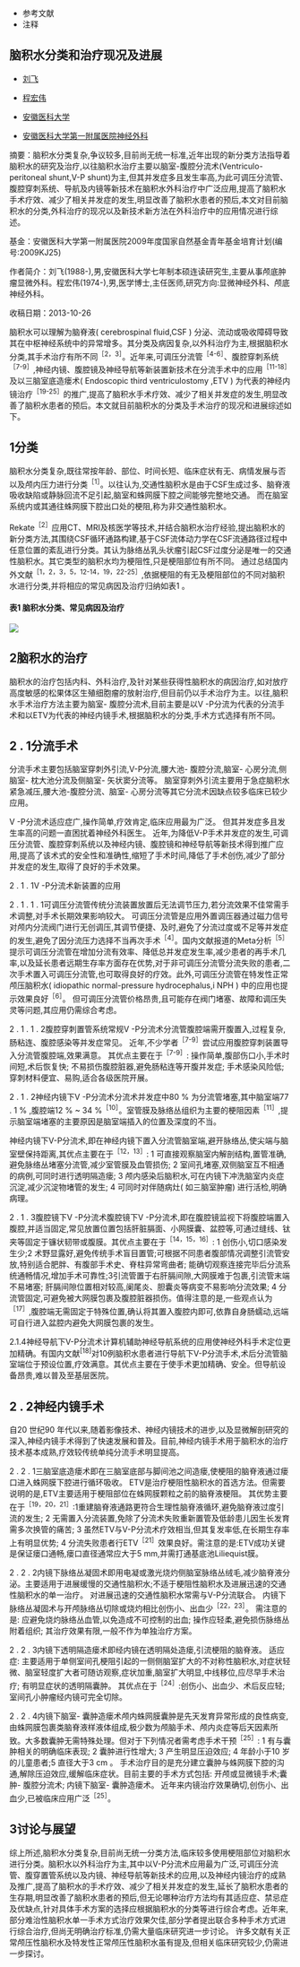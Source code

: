 -   参考文献
-   注释

## 脑积水分类和治疗现况及进展

-   [刘飞](https://kns.cnki.net/kcms2/author/detail?v=R2bxtEM5djBrwToIhQ1tSj4fr3t2N2f5x6zbdoYoQZ_2TQxrbFjKxRyUrV1KmuZGudchgScjBtFhoZUPJHKqBHUildc-8Nt3GRC5lbqDXhveGhh9rSSn-Q==&uniplatform=NZKPT&language=CHS)
-   [程宏伟](https://kns.cnki.net/kcms2/author/detail?v=R2bxtEM5djBrwToIhQ1tSj4fr3t2N2f5GhJ4hbQTXPO1iePhXeqLOKEe00c45cyy47oNkLPuOE8J_D4A6uRp57lcCcFZ-EavtELGkdWiSDUJlSCAqRD28Pmg5V6E5-iX&uniplatform=NZKPT&language=CHS)

-   [安徽医科大学](https://kns.cnki.net/kcms2/organ/detail?v=R2bxtEM5djBrwToIhQ1tSg8y_dDJFGZTZklzVNgvCV51SFH3APALyVIXHvlimQ-yEbt9a49O83FaEl4TA-ugv9-yTv8GuF7knr8hplCTKdfriq1sxslnCqestMBeEd-id5vpNaBRqoHTTTMmJTXz01AN_3gIVMRs&uniplatform=NZKPT&language=CHS)
-   [安徽医科大学第一附属医院神经外科](https://kns.cnki.net/kcms2/organ/detail?v=R2bxtEM5djBrwToIhQ1tSg8y_dDJFGZT2zX3Tt0_QD-4hU9NmtdGWlHvfWUl7T5BEp576-euFnlfHtgzIzYkG9gQ0_KUK30Klwcx9pS8u2HqggSGwAKYeH7obC3RnspZerZctlce9eoVFS5IPtj3jlLAFr3EIPgWPxwcB0UDPLmAAYa5bgAFjs_yzejmELs1OeX0Wavnp4fs6ceZCNVQP1Vxoxi85MswNj-Jbfnuu8kgX8KxbTgJpJdi3OGAeAvRSue7tYNSWkkjobsQKhpuAA==&uniplatform=NZKPT&language=CHS)

摘要：脑积水分类复杂,争议较多,目前尚无统一标准,近年出现的新分类方法指导着脑积水的研究及治疗,以往脑积水治疗主要以脑室-腹腔分流术(Ventriculo-peritoneal shunt,V-P shunt)为主,但其并发症多且发生率高,为此可调压分流管、腹腔穿刺系统、导航及内镜等新技术在脑积水外科治疗中广泛应用,提高了脑积水手术疗效、减少了相关并发症的发生,明显改善了脑积水患者的预后,本文对目前脑积水的分类,外科治疗的现况以及新技术新方法在外科治疗中的应用情况进行综述。

基金：安徽医科大学第一附属医院2009年度国家自然基金青年基金培育计划(编号:2009KJ25)

作者简介：刘飞(1988-),男,安徽医科大学七年制本硕连读研究生,主要从事颅底肿瘤显微外科。程宏伟(1974-),男,医学博士,主任医师,研究方向:显微神经外科、颅底神经外科。

收稿日期：2013-10-26

脑积水可以理解为脑脊液( cerebrospinal fluid,CSF ) 分泌、流动或吸收障碍导致其在中枢神经系统中的异常增多。其分类及病因复杂,以外科治疗为主,根据脑积水分类,其手术治疗有所不同<sup id="1" type="" href="" rel="">［2，3］</sup>。近年来,可调压分流管<sup id="1" type="" href="" rel="">［4-6］</sup>、腹腔穿刺系统<sup id="1" type="" href="" rel="">［7-9］</sup>,神经内镜、腹腔镜及神经导航等新装置新技术在分流手术中的应用<sup id="1" type="" href="" rel="">［11-18］</sup>及以三脑室底造瘘术( Endoscopic third ventriculostomy ,ETV ) 为代表的神经内镜治疗<sup id="1" type="" href="" rel="">［19-25］</sup>的推广,提高了脑积水手术疗效、减少了相关并发症的发生,明显改善了脑积水患者的预后。本文就目前脑积水的分类及手术治疗的现况和进展综述如下。

## 1分类

脑积水分类复杂,既往常按年龄、部位、时间长短、临床症状有无、病情发展与否以及颅内压力进行分类<sup id="3" type="" href="" rel="">［1］</sup>。以往认为,交通性脑积水是由于CSF生成过多、脑脊液吸收缺陷或静脉回流不足引起,脑室和蛛网膜下腔之间能够完整地交通。 而在脑室系统内或其通往蛛网膜下腔出口处的梗阻,称为非交通性脑积水。

Rekate<sup id="4" type="" href="" rel="">［2］</sup>应用CT、MRI及核医学等技术,并结合脑积水治疗经验,提出脑积水的新分类方法,其围绕CSF循环通路构建,基于CSF流体动力学在CSF流通路径过程中任意位置的紊乱进行分类。其认为脉络丛乳头状瘤引起CSF过度分泌是唯一的交通性脑积水。其它类型的脑积水均为梗阻性,只是梗阻部位有所不同。 通过总结国内外文献<sup id="4" type="" href="" rel="">［1，2，3，5，12-14，19，22-25］</sup>,依据梗阻的有无及梗阻部位的不同对脑积水进行分类,并将相应的常见病因及治疗归纳如表1 。

#### 表1 脑积水分类、常见病因及治疗

![](https://kns.cnki.net/nzkhtml/resource/CJFD/GWSK201401015/images/1404qb00691_15_00500.jpg)

## 2脑积水的治疗

脑积水的治疗包括内科、外科治疗,及针对某些获得性脑积水的病因治疗,如对放疗高度敏感的松果体区生殖细胞瘤的放射治疗,但目前仍以手术治疗为主。以往,脑积水手术治疗方法主要为脑室- 腹腔分流术,目前主要是以V -P分流为代表的分流手术和以ETV为代表的神经内镜手术,根据脑积水的分类,手术方式选择有所不同。

## 2 . 1分流手术

分流手术主要包括脑室穿刺外引流,V-P分流,腰大池- 腹腔分流,脑室- 心房分流,侧脑室- 枕大池分流及侧脑室- 矢状窦分流等。 脑室穿刺外引流主要用于急症脑积水紧急减压,腰大池-腹腔分流、脑室- 心房分流等其它分流术因缺点较多临床已较少应用。

V -P分流术适应症广,操作简单,疗效肯定,临床应用最为广泛。 但其并发症多且发生率高的问题一直困扰着神经外科医生。 近年,为降低V-P手术并发症的发生,可调压分流管、腹腔穿刺系统以及神经内镜、腹腔镜和神经导航等新技术得到推广应用,提高了该术式的安全性和准确性,缩短了手术时间,降低了手术创伤,减少了部分并发症的发生,取得了良好的手术效果。

2 . 1 . 1V -P分流术新装置的应用

2 . 1 . 1 . 1可调压分流管传统分流装置放置后无法调节压力,若分流效果不佳常需手术调整,对手术长期效果影响较大。 可调压分流管是应用外置调压器通过磁力信号对颅内分流阀门进行无创调压,其调节便捷、及时,避免了分流过度或不足等并发症的发生,避免了因分流压力选择不当再次手术<sup id="13" type="" href="" rel="">［4］</sup>。国内文献报道的Meta分析<sup id="13" type="" href="" rel="">［5］</sup>提示可调压分流管在增加分流有效率、降低总并发症发生率,减少患者的再手术几率,以及延长患者远期生存率方面存在优势,对于非可调压分流管分流失败的患者,二次手术置入可调压分流管,也可取得良好的疗效。此外,可调压分流管在特发性正常颅压脑积水( idiopathic normal-pressure hydrocephalus,i NPH ) 中的应用也提示效果良好<sup id="13" type="" href="" rel="">［6］</sup>。 但可调压分流管价格昂贵,且可能存在阀门堵塞、故障和调压失灵等问题,其应用仍需综合考虑。

2 . 1 . 1 . 2腹腔穿刺置管系统常规V -P分流术分流管腹腔端需开腹置入,过程复杂,肠粘连、腹腔感染等并发症常见。 近年,不少学者<sup id="14" type="" href="" rel="">［7-9］</sup>尝试应用腹腔穿刺装置导入分流管腹腔端,效果满意。 其优点主要在于<sup id="14" type="" href="" rel="">［7-9］</sup>: 操作简单,腹部伤口小,手术时间短,术后恢复快; 不易损伤腹腔脏器,避免肠粘连等开腹并发症; 手术感染风险低; 穿刺材料便宜、易购,适合各级医院开展。

2 . 1 . 2神经内镜下V -P分流术分流术并发症中80 % 为分流管堵塞,其中脑室端77 . 1 % ,腹腔端12 % ~ 34 %<sup id="15" type="" href="" rel="">［10］</sup>。室管膜及脉络丛组织为主要的梗阻因素<sup id="15" type="" href="" rel="">［11］</sup>,提示脑室端堵塞的主要原因是脑室端插入的位置及深度的不当。

神经内镜下V-P分流术,即在神经内镜下置入分流管脑室端,避开脉络丛,使尖端与脑室壁保持距离,其优点主要在于<sup id="18" type="" href="" rel="">［12，13］</sup>: 1 可直接观察脑室内解剖结构,置管准确,避免脉络丛堵塞分流管,减少室管膜及血管损伤; 2 室间孔堵塞,双侧脑室互不相通的病例,可同时进行透明隔造瘘; 3 颅内感染后脑积水,可在内镜下冲洗脑室内炎症沉淀,减少沉淀物堵管的发生; 4 可同时对伴随病灶( 如三脑室肿瘤) 进行活检,明确病理。

2 . 1 . 3腹腔镜下V -P分流术腹腔镜下V -P分流术,即在腹腔镜监视下将腹腔端置入腹腔,并适当固定,常见放置位置包括肝脏膈面、小网膜囊、盆腔等,可通过缝线、钛夹等固定于镰状韧带或腹膜。其优点主要在于<sup id="19" type="" href="" rel="">［14，15，16］</sup>: 1 创伤小,切口感染发生少;2 术野显露好,避免传统手术盲目置管;可根据不同患者腹部情况调整引流管安放,特别适合肥胖、有腹部手术史、脊柱异常弯曲者; 能确切观察连接完毕后分流系统通畅情况,增加手术可靠性;3引流管置于右肝膈间隙,大网膜难于包裹,引流管末端不易堵塞; 肝膈间隙位置相对较高,阑尾炎、胆囊炎等病变不易影响分流效果; 4 分流管固定,可避免被大网膜包裹及腹腔脏器损伤。值得注意的是,一些观点认为<sup id="19" type="" href="" rel="">［17］</sup>,腹腔端无需固定于特殊位置,确认将其置入腹腔内即可,依靠自身肠蠕动,远端可自行进入盆腔内避免大网膜包裹的发生。

2.1.4神经导航下V-P分流术计算机辅助神经导航系统的应用使神经外科手术定位更加精确。有国内文献<sup id="" type="" href="" rel="">[18]</sup>对10例脑积水患者进行导航下V-P分流手术,术后分流管脑室端位于预设位置,疗效满意。其优点主要在于使手术更加精确、安全。但导航设备昂贵,难以普及至基层医院。

## 2 . 2神经内镜手术

自20 世纪90 年代以来,随着影像技术、神经内镜技术的进步,以及显微解剖研究的深入,神经内镜手术得到了快速发展和普及。目前,神经内镜手术用于脑积水的治疗技术基本成熟,疗效较传统单纯分流手术明显提高。

2 . 2 . 1三脑室底造瘘术即在三脑室底部与脚间池之间造瘘,使梗阻的脑脊液通过瘘口进入蛛网膜下腔进行循环吸收。 ETV是治疗梗阻性脑积水的首选方法。但需要说明的是,ETV主要适用于梗阻部位在蛛网膜颗粒之前的脑脊液梗阻。 其优势主要在于<sup id="22" type="" href="" rel="">［19，20，21］</sup>:1重建脑脊液通路更符合生理性脑脊液循环,避免脑脊液过度引流的发生; 2 无需置入分流装置,免除了分流术失败重新置管及低龄患儿因生长发育需多次换管的痛苦; 3 虽然ETV与V-P分流术疗效相当,但其复发率低,在长期生存率上有明显优势; 4 分流失败患者行ETV<sup id="22" type="" href="" rel="">［21］</sup>效果良好。需注意的是:ETV成功关键是保证瘘口通畅,瘘口直径通常应大于5 mm,并需打通基底池Liliequist膜。

2 . 2 . 2内镜下脉络丛凝固术即用电凝或激光烧灼侧脑室脉络丛绒毛,减少脑脊液分泌。主要适用于进展缓慢的交通性脑积水;不适于梗阻性脑积水及进展迅速的交通性脑积水的单一治疗。 对进展迅速的交通性脑积水常需与V-P分流联合。 内镜下脉络丛凝固术与开颅脉络丛切除或烧灼相比创伤小、出血少<sup id="23" type="" href="" rel="">［22，23］</sup>。 需注意的是: 应避免烧灼脉络丛血管,以免造成不可控制的出血; 操作应轻柔,避免损伤脉络丛附着组织; 其治疗效果有限,一般不作为单独治疗方案。

2 . 2 . 3内镜下透明隔造瘘术即经内镜在透明隔处造瘘,引流梗阻的脑脊液。 适应症: 主要适用于单侧室间孔梗阻引起的一侧侧脑室扩大的不对称性脑积水,对症状轻微、脑室轻度扩大者可随访观察,症状加重,脑室扩大明显,中线移位,应尽早手术治疗; 有明显症状的透明隔囊肿。 其优点在于<sup id="24" type="" href="" rel="">［24］</sup>:创伤小、出血少、术后反应轻;室间孔小肿瘤经内镜可完全切除。

2 . 2 . 4内镜下脑室- 囊肿造瘘术颅内蛛网膜囊肿是先天发育异常形成的良性病变,由蛛网膜包裹类脑脊液样液体组成,极少数为颅脑手术、颅内炎症等后天因素所致。大多数囊肿无需特殊处理。但对于下列情况者需考虑手术干预<sup id="25" type="" href="" rel="">［25］</sup>: 1 有与囊肿相关的明确临床表现; 2 囊肿进行性增大; 3 产生明显压迫效应; 4 年龄小于10 岁的儿童患者;5 直径大于3 cm 。 手术治疗目的是充分建立囊肿与蛛网膜下腔的沟通,解除压迫效应,缓解临床症状。目前主要的手术方式包括: 开颅或显微镜手术;囊肿- 腹腔分流术; 内镜下脑室- 囊肿造瘘术。 近年来内镜治疗效果确切,创伤小、出血少,已被临床应用广泛<sup id="25" type="" href="" rel="">［25］</sup>。

## 3讨论与展望

综上所述,脑积水分类复杂,目前尚无统一分类方法,临床较多使用梗阻部位对脑积水进行分类。脑积水以外科治疗为主,其中以V-P分流术应用最为广泛,可调压分流管、腹穿置管系统以及内镜、神经导航等新技术的应用,以及神经内镜治疗的成熟及推广,提高了脑积水的手术疗效、减少了相关并发症的发生,延长了脑积水患者的生存期,明显改善了脑积水患者的预后,但无论哪种治疗方法均有其适应症、禁忌症及优缺点,针对具体手术方案的选择应根据脑积水的分类等进行综合考虑。近年来,部分难治性脑积水单一手术方式治疗效果欠佳,部分学者提出联合多种手术方式进行综合治疗,但尚无明确治疗标准,仍需大量临床研究进一步讨论。 许多文献有关正常颅压性脑积水及特发性正常颅压性脑积水虽有提及,但相关临床研究较少,仍需进一步探讨。